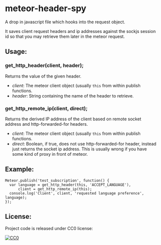 meteor-header-spy
=================

A drop in javascript file which hooks into the request object.

It saves client request headers and ip addresses against the sockjs session id so that you may retrieve them later in the meteor request.

## Usage:

### get_http_header(client, header);

Returns the value of the given header.

 * *client*: The meteor client object (usually `this` from within publish functions.
 * *header*: String containing the name of the header to retrieve.

### get_http_remote_ip(client, direct);

Returns the derived IP address of the client based on remote socket address and http-forwarded-for headers.

 * *client*: The meteor client object (usually `this` from within publish functions.
 * *direct*: Boolean, if true, does not use http-forwarded-for header, instead just returns the socket ip address. This is usually wrong if you have some kind of proxy in front of meteor.
    
## Example:

    Meteor.publish('test_subscription', function() {
      var language = get_http_header(this, 'ACCEPT_LANGUAGE'),
          client = get_http_remote_ip(this);
      console.log('Client', client, 'requested language preference', language);
    });

## License:

Project code is released under CC0 license:

<a rel="license" href="http://creativecommons.org/publicdomain/zero/1.0/">
<img src="http://i.creativecommons.org/p/zero/1.0/88x31.png" style="border-style: none;" alt="CC0" />
</a>
    
  
